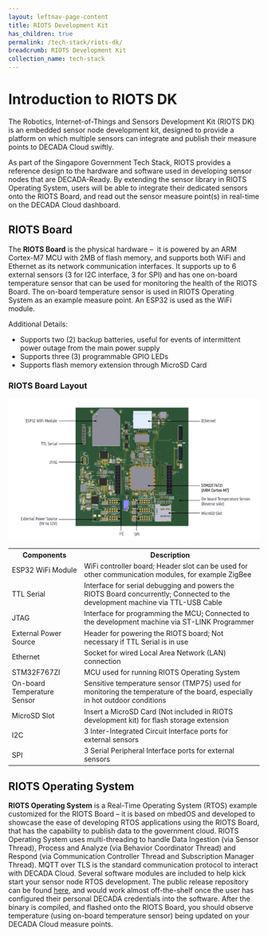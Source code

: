 ```yaml
---
layout: leftnav-page-content
title: RIOTS Development Kit
has_children: true
permalink: /tech-stack/riots-dk/
breadcrumb: RIOTS Development Kit
collection_name: tech-stack
---
```


# Introduction to RIOTS DK
The Robotics, Internet-of-Things and Sensors Development Kit (RIOTS DK) is an embedded sensor node development kit, designed to provide a platform on which multiple sensors can integrate and publish their measure points to DECADA Cloud swiftly.  

As part of the Singapore Government Tech Stack, RIOTS provides a reference design to the hardware and software used in developing sensor nodes that are DECADA-Ready. By extending the sensor library in RIOTS Operating System, users will be able to integrate their dedicated sensors onto the RIOTS Board, and read out the sensor measure point(s) in real-time on the DECADA Cloud dashboard.

## RIOTS Board
The **RIOTS Board** is the physical hardware –  it is powered by an ARM Cortex-M7 MCU with 2MB of flash memory, and supports both WiFi and Ethernet as its network communication interfaces. It supports up to 6 external sensors (3 for I2C interface, 3 for SPI) and has one on-board temperature sensor that can be used for monitoring the health of the RIOTS Board. The on-board temperature sensor is used in RIOTS Operating System as an example measure point. An ESP32 is used as the WiFi module.

Additional Details:

- Supports two (2) backup batteries, useful for events of intermittent power outage from the main power supply
- Supports three (3) programmable GPIO LEDs
- Supports flash memory extension through MicroSD Card

### RIOTS Board Layout

![RIOTS Board Layout](/images/riots-dk/intro/riots_board_front_labelled.png)

<table>
  <tr>
    <th>Components</th>
    <th>Description</th>
  </tr>
  <tr>
    <td>ESP32 WiFi Module</td>
    <td>WiFi controller board; Header slot can be used for other communication modules, for example ZigBee</td>
  </tr>
  <tr>
    <td>TTL Serial</td>
    <td>Interface for serial debugging and powers the RIOTS Board concurrently; Connected to the development machine via TTL-USB Cable</td>
  </tr>
  <tr>
    <td>JTAG</td>
    <td>Interface for programming the MCU; Connected to the development machine via ST-LINK Programmer</td>
  </tr>
  <tr>
    <td>External Power Source</td>
    <td>Header for powering the RIOTS board; Not necessary if TTL Serial is in use</td>
  </tr>
  <tr>
    <td>Ethernet</td>
    <td>Socket for wired Local Area Network (LAN) connection</td>
  </tr>
  <tr>
    <td>STM32F767ZI</td>
    <td>MCU used for running RIOTS Operating System</td>
  </tr>
  <tr>
    <td>On-board Temperature Sensor</td>
    <td>Sensitive temperature sensor (TMP75) used for monitoring the temperature of the board, especially in hot outdoor conditions</td>
  </tr>
  <tr>
    <td>MicroSD Slot</td>
    <td>Insert a MicroSD Card (Not included in RIOTS development kit) for flash storage extension</td>
  </tr>
  <tr>
    <td>I2C</td>
    <td>3 Inter-Integrated Circuit Interface ports for external sensors</td>
  </tr>
  <tr>
    <td>SPI</td>
    <td>3 Serial Peripheral Interface ports for external sensors</td>
  </tr>
</table>

## RIOTS Operating System
**RIOTS Operating System** is a Real-Time Operating System (RTOS) example customized for the RIOTS Board –  it is based on mbedOS and developed to showcase the ease of developing RTOS applications using the RIOTS Board, that has the capability to publish data to the government cloud. RIOTS Operating System uses multi-threading to handle Data Ingestion (via Sensor Thread), Process and Analyze (via Behavior Coordinator Thread) and Respond (via Communication Controller Thread and Subscription Manager Thread). MQTT over TLS is the standard communication protocol to interact with DECADA Cloud. Several software modules are included to help kick start your sensor node RTOS development. The public release repository can be found [here](insert_github_url), and would work almost off-the-shelf once the user has configured their personal DECADA credentials into the software. After the binary is compiled, and flashed onto the RIOTS Board, you should observe temperature (using on-board temperature sensor) being updated on your DECADA Cloud measure points.


